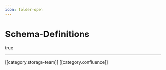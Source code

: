 ```yaml
---
icon: folder-open
---
```


# Schema-Definitions

true

***

\[\[category.storage-team]] \[\[category.confluence]]
